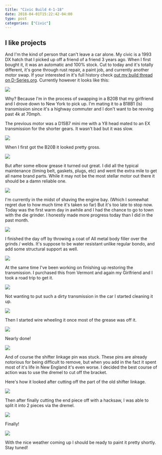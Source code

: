 ```yaml
---
title: "Civic Build 4-1-18"
date: 2018-04-01T15:22:42-04:00
type: post
categories: ["Civic"]
---
```


I like projects
---

And I'm the kind of person that can't leave a car alone. My civic is a 1993 DX hatch that I picked up off a friend of a friend 3 years ago. When I first bought it, it was an automatic and 100% stock. Cut to today and it's totally different, it's gone through rust repair, a paint job, and currently another motor swap. If your interested in it's full history check <a href="http://www.d-series.org/forums/showcase/273858-my-first-honda-build-93-hatch.html" target="_blank">out my build thread on D-Series.org</a>. Currently however it looks like this:

<img src="/img/civic/4-1-18/1.jpg" class="image-center">

Why? Because I'm in the process of swapping in a B20B that my girlfriend and I drove down to New York to pick up. I'm mating it to a B18B1 (ls) transmission since it's a highway commuter and I don't want to be revving past 4k at 70mph.

The previous motor was a D15B7 mini me with a Y8 head mated to an EX transmission for the shorter gears. It wasn't bad but it was slow.

<img src="/img/civic/4-1-18/2.jpg" class="image-center">

When I first got the B20B it looked pretty gross.

<img src="/img/civic/4-1-18/3.jpg" class="image-center">

But after some elbow grease it turned out great. I did all the typical maintenance (timing belt, gaskets, plugs, etc) and went the extra mile to get all name brand parts. While it may not be the most stellar motor out there it should be a damn reliable one.

<img src="/img/civic/4-1-18/4.jpg" class="image-center">

I'm currently in the midst of shaving the engine bay. (Which I somewhat regret due to how much time it's taken so far) But it's too late to stop now. Today was the first warm day in awhile and I had the chance to go to town with the die grinder. I honestly made more progress today than I did in the past month.

<img src="/img/civic/4-1-18/5.jpg" class="image-center">

I finished the day off by throwing a coat of All metal body filler over the grinds / welds. It's suppose to be water resistant unlike regular bondo, and add some structural support as well.

<img src="/img/civic/4-1-18/6.jpg" class="image-center">

At the same time I've been working on finishing up restoring the transmission. I purchased this from Vermont and again my Girlfriend and I took a road trip to get it.

<img src="/img/civic/4-1-18/7.jpg" class="image-center">

Not wanting to put such a dirty transmission in the car I started cleaning it up.

<img src="/img/civic/4-1-18/8.jpg" class="image-center">

Then I started wire wheeling it once most of the grease was off it.

<img src="/img/civic/4-1-18/9.jpg" class="image-center">

Nearly done!

<img src="/img/civic/4-1-18/10.jpg" class="image-center">

And of course the shifter linkage pin was stuck. These pins are already notorious for being difficult to remove, but when you add in the fact it spent most of it's life in New England it's even worse. I decided the best course of action was to use the dremel to cut off the bracket.

Here's how it looked after cutting off the part of the old shifter linkage.

<img src="/img/civic/4-1-18/11.jpg" class="image-center">

Then after finally cutting the end piece off with a hacksaw, I was able to split it into 2 pieces via the dremel.

<img src="/img/civic/4-1-18/12.jpg" class="image-center">

Finally!

<img src="/img/civic/4-1-18/13.jpg" class="image-center">

With the nice weather coming up I should be ready to paint it pretty shortly. Stay tuned!




